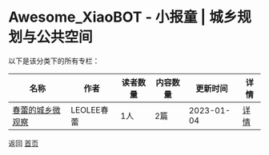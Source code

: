 # Awesome_XiaoBOT - 小报童 | 城乡规划与公共空间

以下是该分类下的所有专栏：

| 名称 | 作者 | 读者数量 | 内容数量 | 更新时间 | 详情 |
|------|------|----------|----------|----------|------|
| [春蕾的城乡微观察](https://xiaobot.net/p/LEOLEE001?refer=0b133df9-27dc-423b-8101-639049001c13) | LEOLEE春蕾 | 1人 | 2篇 |  2023-01-04 | [详情](data/LEOLEE001.md) |


返回 [首页](../README.md)
